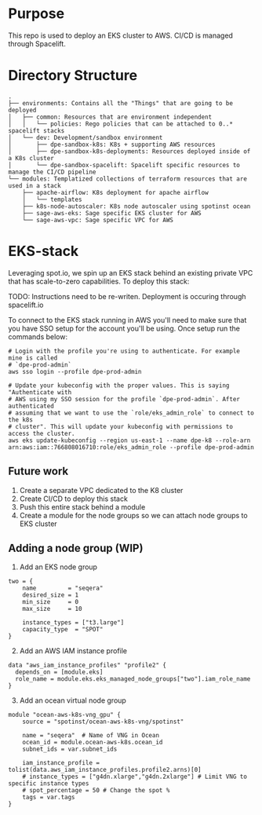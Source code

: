 # Purpose

This repo is used to deploy an EKS cluster to AWS. CI/CD is managed through Spacelift.

# Directory Structure
```
.
├── environments: Contains all the "Things" that are going to be deployed
│   ├── common: Resources that are environment independent
│   │   └── policies: Rego policies that can be attached to 0..* spacelift stacks
│   └── dev: Development/sandbox environment
│       ├── dpe-sandbox-k8s: K8s + supporting AWS resources
│       ├── dpe-sandbox-k8s-deployments: Resources deployed inside of a K8s cluster
│       └── dpe-sandbox-spacelift: Spacelift specific resources to manage the CI/CD pipeline
└── modules: Templatized collections of terraform resources that are used in a stack
    ├── apache-airflow: K8s deployment for apache airflow
    │   └── templates
    ├── k8s-node-autoscaler: K8s node autoscaler using spotinst ocean
    ├── sage-aws-eks: Sage specific EKS cluster for AWS
    └── sage-aws-vpc: Sage specific VPC for AWS
```


# EKS-stack

Leveraging spot.io, we spin up an EKS stack behind an existing private VPC that has scale-to-zero capabilities. To deploy this stack:

TODO: Instructions need to be re-writen. Deployment is occuring through spacelift.io

<!-- 1. log into dpe-prod via jumpcloud and export the credentials (you must have admin)
2. run `terraform apply`
3. This will deploy the terraform stack.  The terraform backend state is stored in an S3 bucket.  The terraform state is stored in the S3 bucket `s3://dpe-terraform-bucket`
4. The spot.io account token is stored in AWS secrets manager: `spotinst_token`
5. Add `AmazonEBSCSIDriverPolicy` and `SecretsManagerReadWrite` to the IAM policy -->

To connect to the EKS stack running in AWS you'll need to make sure that you have
SSO setup for the account you'll be using. Once setup run the commands below:
```
# Login with the profile you're using to authenticate. For example mine is called 
# `dpe-prod-admin`
aws sso login --profile dpe-prod-admin

# Update your kubeconfig with the proper values. This is saying "Authenticate with 
# AWS using my SSO session for the profile `dpe-prod-admin`. After authenticated 
# assuming that we want to use the `role/eks_admin_role` to connect to the k8s 
# cluster". This will update your kubeconfig with permissions to access the cluster.
aws eks update-kubeconfig --region us-east-1 --name dpe-k8 --role-arn arn:aws:iam::766808016710:role/eks_admin_role --profile dpe-prod-admin
```

## Future work

1. Create a separate VPC dedicated to the K8 cluster
2. Create CI/CD to deploy this stack
3. Push this entire stack behind a module
4. Create a module for the node groups so we can attach node groups to EKS cluster


## Adding a node group (WIP)

1. Add an EKS node group

```
two = {
    name         = "seqera"
    desired_size = 1
    min_size     = 0
    max_size     = 10

    instance_types = ["t3.large"]
    capacity_type  = "SPOT"
}
```

2. Add an AWS IAM instance profile

```
data "aws_iam_instance_profiles" "profile2" {
  depends_on = [module.eks]
  role_name = module.eks.eks_managed_node_groups["two"].iam_role_name
}
```

3. Add an ocean virtual node group

```
module "ocean-aws-k8s-vng_gpu" {
    source = "spotinst/ocean-aws-k8s-vng/spotinst"

    name = "seqera"  # Name of VNG in Ocean
    ocean_id = module.ocean-aws-k8s.ocean_id
    subnet_ids = var.subnet_ids

    iam_instance_profile = tolist(data.aws_iam_instance_profiles.profile2.arns)[0]
    # instance_types = ["g4dn.xlarge","g4dn.2xlarge"] # Limit VNG to specific instance types
    # spot_percentage = 50 # Change the spot %
    tags = var.tags
}
```